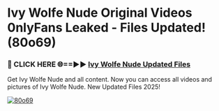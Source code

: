 # Ivy Wolfe Nude Original Videos 0nlyFans Leaked - Files Updated! (80o69)

<h3>🔴 CLICK HERE 🌐==►► <a href="https://tinyurl.com/5h6xmrr3" rel="nofollow">Ivy Wolfe Nude Updated Files</a></h3>

Get Ivy Wolfe Nude and all content. Now you can access all videos and pictures of Ivy Wolfe Nude. New Updated Files 2025!

[![80o69](https://i.imgur.com/KVD873Z.gif)](https://tinyurl.com/5h6xmrr3)
